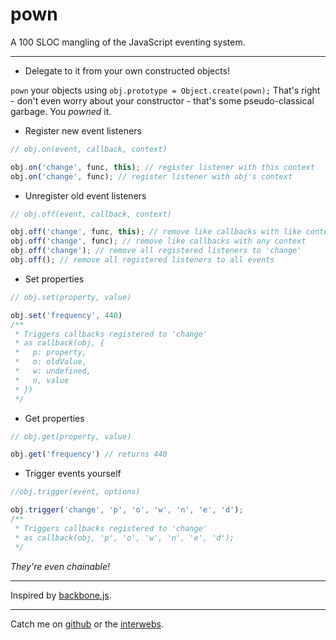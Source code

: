 pown
====

A 100 SLOC mangling of the JavaScript eventing system.

---

* Delegate to it from your own constructed objects!

 `pown` your objects using `obj.prototype = Object.create(pown);`
 That's right - don't even worry about your constructor - that's
 some pseudo-classical garbage. You *powned* it.
 
* Register new event listeners

```javascript
// obj.on(event, callback, context)

obj.on('change', func, this); // register listener with this context
obj.on('change', func); // register listener with obj's context
```

* Unregister old event listeners

```javascript
// obj.off(event, callback, context)

obj.off('change', func, this); // remove like callbacks with like context
obj.off('change', func); // remove like callbacks with any context
obj.off('change'); // remove all registered listeners to 'change'
obj.off(); // remove all registered listeners to all events
```

* Set properties

```javascript
// obj.set(property, value)

obj.set('frequency', 440)
/**
 * Triggers callbacks registered to 'change'
 * as callback(obj, {
 *   p: property,
 *   o: oldValue,
 *   w: undefined,
 *   n, value
 * })
 */
```

* Get properties

```javascript
// obj.get(property, value)

obj.get('frequency') // returns 440
```

* Trigger events yourself

```javascript
//obj.trigger(event, options)

obj.trigger('change', 'p', 'o', 'w', 'n', 'e', 'd');
/**
 * Triggers callbacks registered to 'change'
 * as callback(obj, 'p', 'o', 'w', 'n', 'e', 'd');
 */
```

*They're even chainable!*

---

Inspired by [backbone.js](backbonejs.org).

---

Catch me on [github](github.com/zzmp) or the [interwebs](www.garabagne.io).
